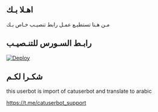 ## اهـلا بـك
مـن هـنا تستطيـع عمـل رابط تنصيـب خـاص بـك

## رابـط السـورس للتنـصيـب

[![Deploy](https://www.herokucdn.com/deploy/button.svg)](https://heroku.com/deploy?template=https://github.com/mnosh12/jmthon)

## شكـرا لكـم 


this userbot is import of catuserbot and translate to arabic

https://t.me/catuserbot_support
